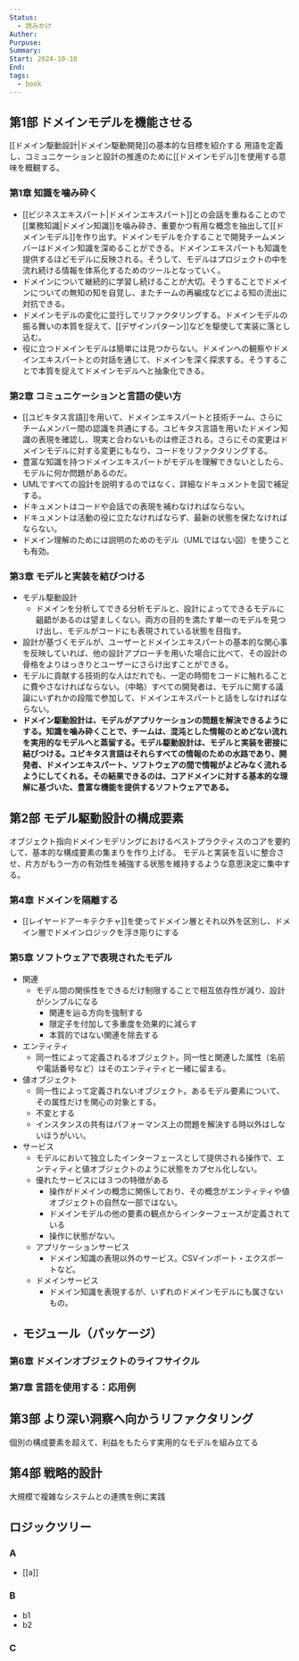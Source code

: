 ```yaml
---
Status:
  - 読みかけ
Auther: 
Purpuse: 
Summary: 
Start: 2024-10-10
End: 
tags:
  - book
---
```

## 第1部 ドメインモデルを機能させる
[[ドメイン駆動設計|ドメイン駆動開発]]の基本的な目標を紹介する
用語を定義し、コミュニケーションと設計の推進のために[[ドメインモデル]]を使用する意味を概観する。
### 第1章 知識を噛み砕く
- [[ビジネスエキスパート|ドメインエキスパート]]との会話を重ねることので[[業務知識|ドメイン知識]]を噛み砕き、重要かつ有用な概念を抽出して[[ドメインモデル]]を作り出す。ドメインモデルを介することで開発チームメンバーはドメイン知識を深めることができる。ドメインエキスパートも知識を提供するほどモデルに反映される。そうして、モデルはプロジェクトの中を流れ続ける情報を体系化するためのツールとなっていく。
- ドメインについて継続的に学習し続けることが大切。そうすることでドメインについての無知の知を自覚し、またチームの再編成などによる知の流出に対抗できる。
- ドメインモデルの変化に並行してリファクタリングする。ドメインモデルの振る舞いの本質を捉えて、[[デザインパターン]]などを駆使して実装に落とし込む。
- 役に立つドメインモデルは簡単には見つからない。ドメインへの観察やドメインエキスパートとの対話を通じて、ドメインを深く探求する。そうすることで本質を捉えてドメインモデルへと抽象化できる。
### 第2章 コミュニケーションと言語の使い方
- [[ユビキタス言語]]を用いて、ドメインエキスパートと技術チーム、さらにチームメンバー間の認識を共通にする。ユビキタス言語を用いたドメイン知識の表現を確認し、現実と合わないものは修正される。さらにその変更はドメインモデルに対する変更にもなり、コードをリファクタリングする。
- 豊富な知識を持つドメインエキスパートがモデルを理解できないとしたら、モデルに何か問題があるのだ。
- UMLですべての設計を説明するのではなく、詳細なドキュメントを図で補足する。
- ドキュメントはコードや会話での表現を補わなければならない。
- ドキュメントは活動の役に立たなければならず、最新の状態を保たなければならない。
- ドメイン理解のためには説明のためのモデル（UMLではない図）を使うことも有効。
### 第3章 モデルと実装を結びつける
- モデル駆動設計
	- ドメインを分析してできる分析モデルと、設計によってできるモデルに齟齬があるのは望ましくない。両方の目的を満たす単一のモデルを見つけ出し、モデルがコードにも表現されている状態を目指す。
- 設計が基づくモデルが、ユーザーとドメインエキスパートの基本的な関心事を反映していれば、他の設計アプローチを用いた場合に比べて、その設計の骨格をよりはっきりとユーザーにさらけ出すことができる。
- モデルに貢献する技術的な人はだれでも、一定の時間をコードに触れることに費やさなければならない。（中略）すべての開発者は、モデルに関する議論にいずれかの段階で参加して、ドメインエキスパートと話をしなければならない。
- **ドメイン駆動設計は、モデルがアプリケーションの問題を解決できるようにする。知識を噛み砕くことで、チームは、混沌とした情報のとめどない流れを実用的なモデルへと蒸留する。モデル駆動設計は、モデルと実装を密接に結びつける。ユビキタス言語はそれらすべての情報のための水路であり、開発者、ドメインエキスパート、ソフトウェアの間で情報がよどみなく流れるようにしてくれる。その結果できるのは、コアドメインに対する基本的な理解に基づいた、豊富な機能を提供するソフトウェアである。**
## 第2部 モデル駆動設計の構成要素
オブジェクト指向ドメインモデリングにおけるベストプラクティスのコアを要約して、基本的な構成要素の集まりを作り上げる。
モデルと実装を互いに整合させ、片方がもう一方の有効性を補強する状態を維持するような意思決定に集中する。
### 第4章 ドメインを隔離する
- [[レイヤードアーキテクチャ]]を使ってドメイン層とそれ以外を区別し、ドメイン層でドメインロジックを浮き彫りにする
### 第5章 ソフトウェアで表現されたモデル
- 関連
	- モデル間の関係性をできるだけ制限することで相互依存性が減り、設計がシンプルになる
		- 関連を辿る方向を強制する
		- 限定子を付加して多重度を効果的に減らす
		- 本質的ではない関連を除去する
- エンティティ
	- 同一性によって定義されるオブジェクト。同一性と関連した属性（名前や電話番号など）はそのエンティティと一緒に留まる。
- 値オブジェクト
	- 同一性によって定義されないオブジェクト。あるモデル要素について、その属性だけを関心の対象とする。
	- 不変とする
	- インスタンスの共有はパフォーマンス上の問題を解決する時以外はしないほうがいい。
- サービス
	- モデルにおいて独立したインターフェースとして提供される操作で、エンティティと値オブジェクトのように状態をカプセル化しない。
	- 優れたサービスには３つの特徴がある
		- 操作がドメインの概念に関係しており、その概念がエンティティや値オブジェクトの自然な一部ではない。
		- ドメインモデルの他の要素の観点からインターフェースが定義されている
		- 操作に状態がない。
	- アプリケーションサービス
		- ドメイン知識の表現以外のサービス。CSVインポート・エクスポートなど。
	- ドメインサービス
		- ドメイン知識を表現するが、いずれのドメインモデルにも属さないもの。
- モジュール（パッケージ）
	- 
### 第6章 ドメインオブジェクトのライフサイクル
### 第7章 言語を使用する：応用例
## 第3部 より深い洞察へ向かうリファクタリング
個別の構成要素を超えて、利益をもたらす実用的なモデルを組み立てる
## 第4部 戦略的設計
大規模で複雑なシステムとの連携を例に実践

## ロジックツリー
### A
- [[a]]
### B
- b1
- b2
### C

